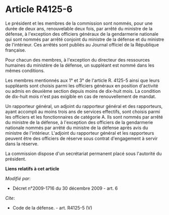 # Article R4125-6

Le président et les membres de la commission sont nommés, pour une durée de deux ans, renouvelable deux fois, par arrêté du
ministre de la défense, à l'exception des officiers généraux de la gendarmerie nationale qui sont nommés par arrêté conjoint
du ministre de la défense et du ministre de l'intérieur. Ces arrêtés sont publiés au Journal officiel de la République
française. 

Pour chacun des membres, à l'exception du directeur des ressources humaines du ministère de la défense, un suppléant est
nommé dans les mêmes conditions. 

Les membres mentionnés aux 1° et 3° de l'article R. 4125-5 ainsi que leurs suppléants sont choisis parmi les officiers
généraux en position d'activité ou admis en deuxième section depuis moins de dix-huit mois. La condition de dix-huit mois
n'est pas exigible en cas de renouvellement de mandat. 

Un rapporteur général, un adjoint du rapporteur général et des rapporteurs, ayant accompli au moins trois ans de services
effectifs, sont choisis parmi les officiers et les fonctionnaires de catégorie A. Ils sont nommés par arrêté du ministre de
la défense, à l'exception des officiers de la gendarmerie nationale nommés par arrêté du ministre de la défense après avis du
ministre de l'intérieur. L'adjoint du rapporteur général et les rapporteurs peuvent être des officiers de réserve sous
contrat d'engagement à servir dans la réserve. 

La commission dispose d'un secrétariat permanent placé sous l'autorité du président.

**Liens relatifs à cet article**

_Modifié par_:

  - Décret n°2009-1716 du 30 décembre 2009 - art. 6

_Cite_:

  - Code de la défense. - art. R4125-5 (V)
